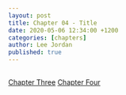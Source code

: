 ```yaml
---
layout: post
title: Chapter 04 - Title
date: 2020-05-06 12:34:00 +1200
categories: [chapters]
author: Lee Jordan
published: true
---
```


<h2></h2>


<div class="pagination">
    <a class="pagination-item older" href="https://single.geraldleejordan.com/chapter-03/">Chapter Three</a>
      <a class="pagination-item newer" href="https://single.geraldleejordan.com/chapter-04/">Chapter Four</a>
</div>
